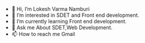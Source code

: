 - 👋 Hi, I’m Lokesh Varma Namburi
- 👀 I’m interested in SDET and Front end development.
- 🌱 I’m currently learning Front end development.
- 💞️ Ask me About SDET,Web Development.
- 📫 How to reach me Gmail

<!---
Lokesh134/Lokesh134 is a ✨ special ✨ repository because its `README.md` (this file) appears on your GitHub profile.
You can click the Preview link to take a look at your changes.
--->
